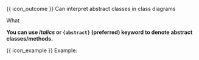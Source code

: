 <span id="prereqs"></span>

<span id="outcomes">{{ icon_outcome }} Can interpret abstract classes in class diagrams</span>

<span id="title">What</span>

<div id="body">

**You can use _italics_ or `{abstract}` (preferred) keyword to denote abstract classes/methods.**

<pic eager src="{{baseUrl}}/uml/classDiagrams/abstractClasses/what/images/notation.png" height="110" />
<p/>

<box>

{{ icon_example }} Example:

<pic eager src="{{baseUrl}}/uml/classDiagrams/abstractClasses/what/images/staff.png" height="110" />
<p/>

</box>

</div>

<div id="extras">
</div>
